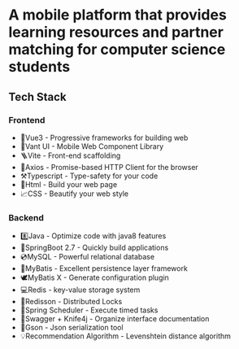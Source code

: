 # A mobile platform that provides learning resources and partner matching for computer science students

## Tech Stack

### Frontend

- 🌲Vue3 - Progressive frameworks for building web
- 📱Vant UI - Mobile Web Component Library
- 🪜Vite - Front-end scaffolding
- 🔗Axios - Promise-based HTTP Client for the browser
- ⚒️Typescript - Type-safety for your code
- 🧾Html - Build your web page
- 📈CSS - Beautify your web style

### Backend

- 8️⃣Java - Optimize code with java8 features
- 🍃SpringBoot 2.7 - Quickly build applications
- 💿MySQL - Powerful relational database
- 🦅MyBatis - Excellent persistence layer framework
- 🕊️MyBatis X - Generate configuration plugin
- 💻Redis - key-value storage system
- 🔑Redisson - Distributed Locks
- 🧭Spring Scheduler - Execute timed tasks
- 📑Swagger + Knife4j - Organize interface documentation
- 🚄Gson - Json serialization tool
- 💡Recommendation Algorithm - Levenshtein distance algorithm
